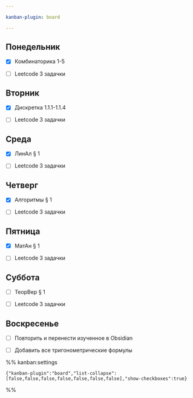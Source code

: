 ```yaml
---

kanban-plugin: board

---
```


## Понедельник

- [x] Комбинаторика 1-5
- [ ] Leetcode 3 задачки


## Вторник

- [x] Дискретка 1.1.1-1.1.4
- [ ] Leetcode 3 задачки


## Среда

- [x] ЛинАл § 1
- [ ] Leetcode 3 задачки


## Четверг

- [x] Алгоритмы § 1
- [ ] Leetcode 3 задачки


## Пятница

- [x] МатАн § 1
- [ ] Leetcode 3 задачки


## Суббота

- [ ] ТеорВер § 1
- [ ] Leetcode 3 задачки


## Воскресенье

- [ ] Повторить и перенести изученное в Obsidian
- [ ] Добавить все тригонометрические формулы




%% kanban:settings
```
{"kanban-plugin":"board","list-collapse":[false,false,false,false,false,false,false],"show-checkboxes":true}
```
%%